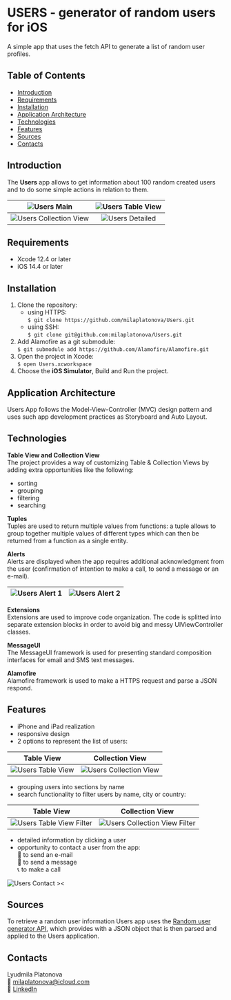 # USERS - generator of random users for iOS
A simple app that uses the fetch API to generate a list of random user profiles.

## Table of Contents
* [Introduction](#introduction)
* [Requirements](#requirements)
* [Installation](#installation)
* [Application Architecture](#application-architecture)
* [Technologies](#technologies)
* [Features](#features)
* [Sources](#sources)
* [Contacts](#contacts)

## Introduction
The **Users** app allows to get information about 100 random created users and to do some simple actions in relation to them.  

![Users Main](Demo/UsersMain.png) | ![Users Table View](Demo/UsersTableView.png)  
:-------------------------------: | :-------------------------------:
![Users Collection View](Demo/UsersCollectionView.png) | ![Users Detailed](Demo/UsersDetailed.png)

## Requirements
* Xcode 12.4 or later
* iOS 14.4 or later

## Installation
1. Clone the repository:  
   * using HTTPS:  
`$ git clone https://github.com/milaplatonova/Users.git`
    * using SSH:  
`$ git clone git@github.com:milaplatonova/Users.git`
1. Add Alamofire as a git submodule:  
`$ git submodule add https://github.com/Alamofire/Alamofire.git`
1. Open the project in Xcode:  
`$ open Users.xcworkspace`
1. Choose the **iOS Simulator**, Build and Run the project.

## Application Architecture
Users App follows the Model-View-Controller (MVC) design pattern and uses such app development practices as Storyboard and Auto Layout.

## Technologies
**Table View and Collection View**  
The project provides a way of customizing Table & Collection Views by adding extra opportunities like the following:  
* sorting
* grouping
* filtering
* searching
  
**Tuples**  
Tuples are used to return multiple values from functions: a tuple allows to group together multiple values of different types which can then be returned from a function as a single entity.  
  
**Alerts**  
Alerts are displayed when the app requires additional acknowledgment from the user (confirmation of intention to make a call, to send a message or an e-mail).  

![Users Alert 1](Demo/UsersAlert1.png) | ![Users Alert 2](Demo/UsersAlert2.png)
:------------------------------------: | :------------------------------------:
  
**Extensions**  
Extensions are used to improve code organization. The code is splitted into separate extension blocks in order to avoid big and messy UIViewController classes.  
  
**MessageUI**  
The MessageUI framework is used for presenting standard composition interfaces for email and SMS text messages.  
  
**Alamofire**  
Alamofire framework is used to make a HTTPS request and parse a JSON respond.  

## Features
* iPhone and iPad realization
* responsive design
* 2 options to represent the list of users:  

 __Table View__ | __Collection View__
:-------------: | :--------------:
![Users Table View](Demo/UsersTableView.gif) | ![Users Collection View](Demo/UsersCollectionView.gif)

* grouping users into sections by name
* search functionality to filter users by name, city or country:  

 __Table View__ | __Collection View__
:-------------: | :--------------:
![Users Table View Filter](Demo/UsersTableViewFiltering.gif) | ![Users Collection View Filter](Demo/UsersCollectionViewFiltering.gif)

* detailed information by clicking a user
* opportunity to contact a user from the app:  
 :email: to send an e-mail  
 :iphone: to send a message  
 :telephone_receiver: to make a call  

![Users Contact ><](Demo/UsersContact.gif)
  
## Sources
To retrieve a random user information Users app uses the [Random user generator API](https://randomuser.me), which provides with a JSON object that is then parsed and applied to the Users application.  
  
## Contacts
Lyudmila Platonova  
:email: milaplatonova@icloud.com  
:bust_in_silhouette: [LinkedIn](linkedin.com/in/lyudmila-platonova-916097222)

